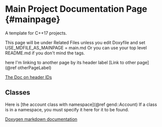 
# Main Project Documentation Page {#mainpage}

A template for C++17 projects.

This page will be under Related Files unless you edit Doxyfile
and set USE_MDFILE_AS_MAINPAGE = main.md
Or you can use your top level README.md if you don't mind the tags.

here I'm linking to another page by its header label
[Link to other page](@ref otherPageLabel)

[The Doc on header IDs](http://www.doxygen.nl/manual/markdown.html#md_header_id)

## Classes

Here is [the account class with namespace](@ref gend::Account) 
If a class is in a namespace, you must specify it here for it to be found.


[Doxygen markdown documentation](http://doxygen.nl/manual/markdown.html#md_page_header)

